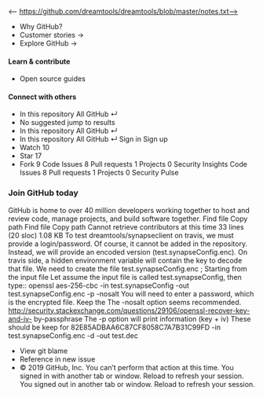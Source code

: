 <-- https://github.com/dreamtools/dreamtools/blob/master/notes.txt-->

* Why GitHub? 
* Customer stories →
* Explore GitHub →
#### Learn & contribute
* Open source guides
#### Connect with others
* In this repository  All GitHub  ↵
* No suggested jump to results
* In this repository  All GitHub  ↵
* In this repository  All GitHub  ↵
Sign in  Sign up
* Watch  10 
* Star  17 
* Fork  9 
Code Issues 8 Pull requests 1 Projects 0 Security  Insights
Code Issues 8 Pull requests 1 Projects 0 Security Pulse
### Join GitHub today
GitHub is home to over 40 million developers working together to host and review code, manage projects, and build software together.
Find file  Copy path
Find file  Copy path
Cannot retrieve contributors at this time
33 lines (20 sloc)  1.08 KB
To test dreamtools/synapseclient on travis, we must provide a login/password.
Of course, it cannot be added in the repository. Instead, we will provide an
encoded version (test.synapseConfig.enc). On travis side, a hidden environment
variable will contain the key to decode that file.
We need to create the file test.synapseConfig.enc ; Starting from the input file
Let assume the input file is called test.synapseConfig, then type::
openssl aes-256-cbc -in test.synapseConfig -out test.synapseConfig.enc -p -nosalt
You will need to enter a password, which is the encrypted file. Keep the
The -nosalt option seems recommended. http://security.stackexchange.com/questions/29106/openssl-recover-key-and-iv- by-passphrase
The -p option will print information (key + iv) These should be keep for
82E85ADBAA6C87CF8058C7A7B31C99FD -in test.synapseConfig.enc -d -out test.dec
* View git blame
* Reference in new issue
* © 2019 GitHub, Inc.
You can’t perform that action at this time.
You signed in with another tab or window. Reload to refresh your session. You signed out in another tab or window. Reload to refresh your session.